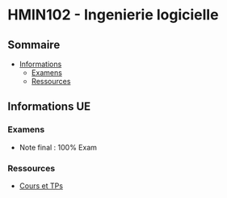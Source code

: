 # HMIN102 - Ingenierie logicielle

## Sommaire

* [Informations](#informations)
  + [Examens](#examens)
  + [Ressources](#ressources)

## Informations UE

### Examens

- Note final : 100% Exam

### Ressources 

- [Cours et TPs](http://www.lirmm.fr/~dony/enseig/IL/index.html)

